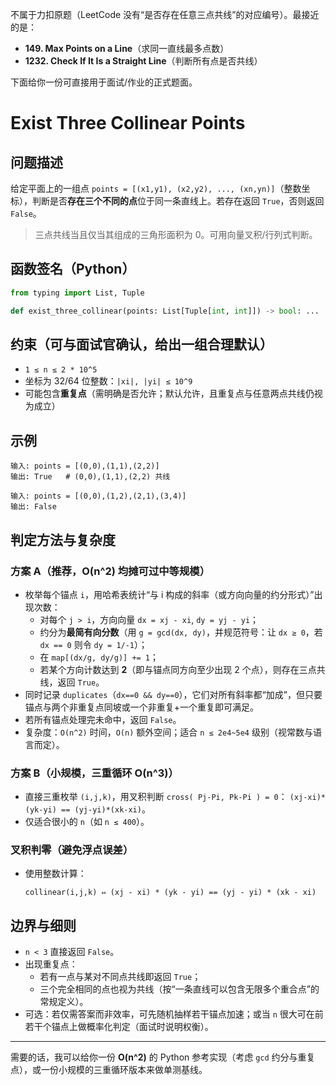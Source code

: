 不属于力扣原题（LeetCode 没有“是否存在任意三点共线”的对应编号）。最接近的是：

- **149. Max Points on a Line**（求同一直线最多点数）
- **1232. Check If It Is a Straight Line**（判断所有点是否共线）

下面给你一份可直接用于面试/作业的正式题面。

# Exist Three Collinear Points

## 问题描述

给定平面上的一组点 `points = [(x1,y1), (x2,y2), ..., (xn,yn)]`（整数坐标），判断是否**存在三个不同的点**位于同一条直线上。若存在返回 `True`，否则返回 `False`。

> 三点共线当且仅当其组成的三角形面积为 0。可用向量叉积/行列式判断。

## 函数签名（Python）

```python
from typing import List, Tuple

def exist_three_collinear(points: List[Tuple[int, int]]) -> bool: ...
```

## 约束（可与面试官确认，给出一组合理默认）

- `1 ≤ n ≤ 2 * 10^5`
- 坐标为 32/64 位整数：`|xi|, |yi| ≤ 10^9`
- 可能包含**重复点**（需明确是否允许；默认允许，且重复点与任意两点共线仍视为成立）

## 示例

```
输入: points = [(0,0),(1,1),(2,2)]
输出: True   # (0,0),(1,1),(2,2) 共线

输入: points = [(0,0),(1,2),(2,1),(3,4)]
输出: False
```

## 判定方法与复杂度

### 方案 A（推荐，O(n^2) 均摊可过中等规模）

- 枚举每个锚点 `i`，用哈希表统计“与 i 构成的斜率（或方向向量的约分形式）”出现次数：
  - 对每个 `j > i`，方向向量 `dx = xj - xi`, `dy = yj - yi`；
  - 约分为**最简有向分数**（用 `g = gcd(dx, dy)`，并规范符号：让 `dx ≥ 0`，若 `dx == 0` 则令 `dy = 1/-1`）；
  - 在 `map[(dx/g, dy/g)] += 1`；
  - 若某个方向计数达到 **2**（即与锚点同方向至少出现 2 个点），则存在三点共线，返回 `True`。
- 同时记录 `duplicates`（`dx==0 && dy==0`），它们对所有斜率都“加成”，但只要锚点与两个非重复点同坡或一个非重复+一个重复即可满足。
- 若所有锚点处理完未命中，返回 `False`。
- 复杂度：`O(n^2)` 时间，`O(n)` 额外空间；适合 `n ≤ 2e4~5e4` 级别（视常数与语言而定）。

### 方案 B（小规模，三重循环 O(n^3)）

- 直接三重枚举 `(i,j,k)`，用叉积判断
   `cross( Pj-Pi, Pk-Pi ) = 0`：
   `(xj-xi)*(yk-yi) == (yj-yi)*(xk-xi)`。
- 仅适合很小的 `n`（如 `n ≤ 400`）。

### 叉积判零（避免浮点误差）

- 使用整数计算：

  ```
  collinear(i,j,k) ⇔ (xj - xi) * (yk - yi) == (yj - yi) * (xk - xi)
  ```

## 边界与细则

- `n < 3` 直接返回 `False`。
- 出现重复点：
  - 若有一点与某对不同点共线即返回 `True`；
  - 三个完全相同的点也视为共线（按“一条直线可以包含无限多个重合点”的常规定义）。
- 可选：若仅需答案而非效率，可先随机抽样若干锚点加速；或当 `n` 很大可在前若干个锚点上做概率化判定（面试时说明权衡）。

------

需要的话，我可以给你一份 **O(n^2)** 的 Python 参考实现（考虑 `gcd` 约分与重复点），或一份小规模的三重循环版本来做单测基线。